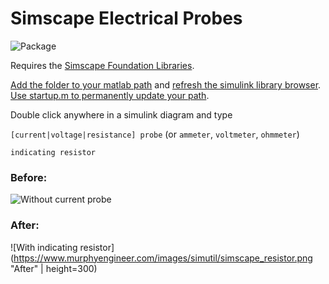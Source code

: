 # Simscape Electrical Probes

![Package](https://www.murphyengineer.com/images/simutil/simscape_electrical_probes.png "Package")

Requires the [Simscape Foundation Libraries](https://www.mathworks.com/help/physmod/simscape/ug/introducing-the-simscape-block-libraries.html).

[Add the folder to your matlab path](https://www.mathworks.com/help/matlab/ref/addpath.html) and [refresh the simulink library browser](https://www.mathworks.com/help/simulink/gui/use-the-library-browser.html). 
[Use startup.m to permanently update your path](https://www.mathworks.com/help/matlab/ref/startup.html).

Double click anywhere in a simulink diagram and type

`[current|voltage|resistance] probe` (or `ammeter`, `voltmeter`, `ohmmeter`)

`indicating resistor`

### Before:
![Without current probe](https://www.murphyengineer.com/images/simutil/simscape_currentprobe_before.png "Before")

### After:
![With indicating resistor](https://www.murphyengineer.com/images/simutil/simscape_resistor.png "After" | height=300)
